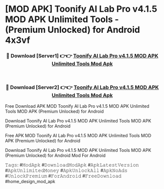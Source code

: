 # [MOD APK] Toonify AI Lab Pro v4.1.5 MOD APK Unlimited Tools - (Premium Unlocked) for Android 4x3vf



<div align="center">
<h3>🔴 Download [Server1] 👉👉 <a href="https://momento.my/?title=Toonify_AI_Lab_Pro_v4.1.5_MOD_APK_Unlimited_Tools">Toonify AI Lab Pro v4.1.5 MOD APK Unlimited Tools Mod Apk</a></h3><br>

<h3>🔴 Download [Server2] 👉👉 <a href="https://momento.my/?title=Toonify_AI_Lab_Pro_v4.1.5_MOD_APK_Unlimited_Tools">Toonify AI Lab Pro v4.1.5 MOD APK Unlimited Tools Mod Apk</a></h3>
</div>



Free Download APK MOD Toonify AI Lab Pro v4.1.5 MOD APK Unlimited Tools MOD APK (Premium Unlocked) for Android

Download Toonify AI Lab Pro v4.1.5 MOD APK Unlimited Tools MOD APK (Premium Unlocked) for Android

Free APK MOD Toonify AI Lab Pro v4.1.5 MOD APK Unlimited Tools MOD APK (Premium Unlocked) for Android

Download Toonify AI Lab Pro v4.1.5 MOD APK Unlimited Tools MOD APK (Premium Unlocked) for Android Mod For Android

𝚃𝚊𝚐𝚜: #𝙼𝚘𝚍𝙰𝚙𝚔 #𝙳𝚘𝚠𝚗𝚕𝚘𝚊𝚍𝙼𝚘𝚍𝙰𝚙𝚔 #𝙰𝚙𝚔𝙻𝚊𝚝𝚎𝚜𝚝𝚅𝚎𝚛𝚜𝚒𝚘𝚗 #𝙰𝚙𝚔𝚄𝚗𝚕𝚒𝚖𝚒𝚝𝚎𝚍𝙼𝚘𝚗𝚎𝚢 #𝙰𝚙𝚔𝚄𝚗𝚕𝚘𝚌𝚔𝙰𝚕𝚕 #𝙰𝚙𝚔𝙽𝚘𝙰𝚍𝚜 #𝚄𝚗𝚕𝚘𝚌𝚔𝙿𝚛𝚎𝚖𝚒𝚞𝚖 #𝙵𝚘𝚛𝙰𝚗𝚍𝚛𝚘𝚒𝚍 #𝙵𝚛𝚎𝚎𝙳𝚘𝚠𝚗𝚕𝚘𝚊𝚍 #home_design_mod_apk
